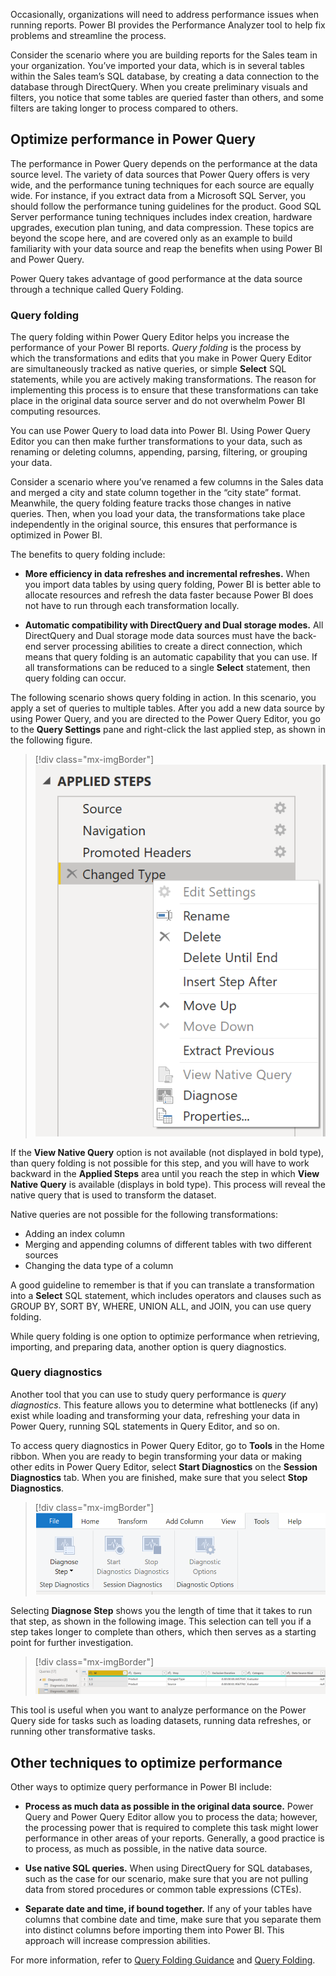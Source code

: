 Occasionally, organizations will need to address performance issues when running reports. Power BI provides the Performance Analyzer tool to help fix problems and streamline the process.

Consider the scenario where you are building reports for the Sales team in your organization. You’ve imported your data, which is in several tables within the Sales team’s SQL database, by creating a data connection to the database through DirectQuery. When you create preliminary visuals and filters, you notice that some tables are queried faster than others, and some filters are taking longer to process compared to others.

## Optimize performance in Power Query

The performance in Power Query depends on the performance at the data source level. The variety of data sources that Power Query offers is very wide, and the performance tuning techniques for each source are equally wide. For instance, if you extract data from a Microsoft SQL Server, you should follow the performance tuning guidelines for the product. Good SQL Server performance tuning techniques includes index creation, hardware upgrades, execution plan tuning, and data compression. These topics are beyond the scope here, and are covered only as an example to build familiarity with your data source and reap the benefits when using Power BI and Power Query.

Power Query takes advantage of good performance at the data source through a technique called Query Folding.

### Query folding

The query folding within Power Query Editor helps you increase the performance of your Power BI reports. *Query folding* is the process by which the transformations and edits that you make in Power Query Editor are simultaneously tracked as native queries, or simple **Select** SQL statements, while you are actively making transformations. The reason for implementing this process is to ensure that these transformations can take place in the original data source server and do not overwhelm Power BI computing resources.

You can use Power Query to load data into Power BI. Using Power Query Editor you can then make further transformations to your data, such as renaming or deleting columns, appending, parsing, filtering, or grouping your data.

Consider a scenario where you’ve renamed a few columns in the Sales data and merged a city and state column together in the “city state” format. Meanwhile, the query folding feature tracks those changes in native queries. Then, when you load your data, the transformations take place independently in the original source, this ensures that performance is optimized in Power BI.

The benefits to query folding include:

- **More efficiency in data refreshes and incremental refreshes.** When you import data tables by using query folding, Power BI is better able to allocate resources and refresh the data faster because Power BI does not have to run through each transformation locally.

- **Automatic compatibility with DirectQuery and Dual storage modes.** All DirectQuery and Dual storage mode data sources must have the back-end server processing abilities to create a direct connection, which means that query folding is an automatic capability that you can use. If all transformations can be reduced to a single **Select** statement, then query folding can occur.

The following scenario shows query folding in action. In this scenario, you apply a set of queries to multiple tables. After you add a new data source by using Power Query, and you are directed to the Power Query Editor, you go to the **Query Settings** pane and right-click the last applied step, as shown in the following figure.

> [!div class="mx-imgBorder"]
> [![Screenshot of the last applied step right-clicked to show the context menu.](../media/8-view-native-query-ss.png)](../media/8-view-native-query-ss.png#lightbox)

If the **View Native Query** option is not available (not displayed in bold type), than query folding is not possible for this step, and you will have to work backward in the **Applied Steps** area until you reach the step in which **View Native Query** is available (displays in bold type). This process will reveal the native query that is used to transform the dataset.

Native queries are not possible for the following transformations:

- Adding an index column
- Merging and appending columns of different tables with two different sources
- Changing the data type of a column

A good guideline to remember is that if you can translate a transformation into a **Select** SQL statement, which includes operators and clauses such as GROUP BY, SORT BY, WHERE, UNION ALL, and JOIN, you can use query folding.

While query folding is one option to optimize performance when retrieving, importing, and preparing data, another option is query diagnostics.

### Query diagnostics  

Another tool that you can use to study query performance is *query diagnostics*. This feature allows you to determine what bottlenecks (if any) exist while loading and transforming your data, refreshing your data in Power Query, running SQL statements in Query Editor, and so on.

To access query diagnostics in Power Query Editor, go to **Tools** in the Home ribbon. When you are ready to begin transforming your data or making other edits in Power Query Editor, select **Start Diagnostics** on the **Session Diagnostics** tab. When you are finished, make sure that you select **Stop Diagnostics**.

> [!div class="mx-imgBorder"]
> [![Screenshot of the Tools tab with session diagnostics options in the Power query Editor.](../media/8-navigating-query-diagnostics-ss.png)](../media/8-navigating-query-diagnostics-ss.png#lightbox)

Selecting **Diagnose Step** shows you the length of time that it takes to run that step, as shown in the following image. This selection can tell you if a step takes longer to complete than others, which then serves as a starting point for further investigation.

> [!div class="mx-imgBorder"]
> [![Screenshot of applying query diagnostics.](../media/8-applying-query-diagnostics-ss.png)](../media/8-applying-query-diagnostics-ss.png#lightbox)

This tool is useful when you want to analyze performance on
the Power Query side for tasks such as loading datasets, running data
refreshes, or running other transformative tasks.

## Other techniques to optimize performance  

Other ways to optimize query performance in Power BI include:

- **Process as much data as possible in the original data source.** Power Query and Power Query Editor allow you to process the data; however, the processing power that is required to complete this task might lower performance in other areas of your reports. Generally, a good practice is to process, as much as possible, in the native data source.

- **Use native SQL queries.** When using DirectQuery for SQL databases, such as the case for our scenario, make sure that you are not pulling data from stored procedures or common table expressions (CTEs).

- **Separate date and time, if bound together.** If any of your tables have columns that combine date and time, make sure that you separate them into distinct columns before importing them into Power BI. This approach will increase compression abilities.

For more information, refer to [Query Folding Guidance](/power-bi/guidance/power-query-folding/?azure-portal=true) and [Query Folding](/power-query/power-query-folding/?azure-portal=true).
